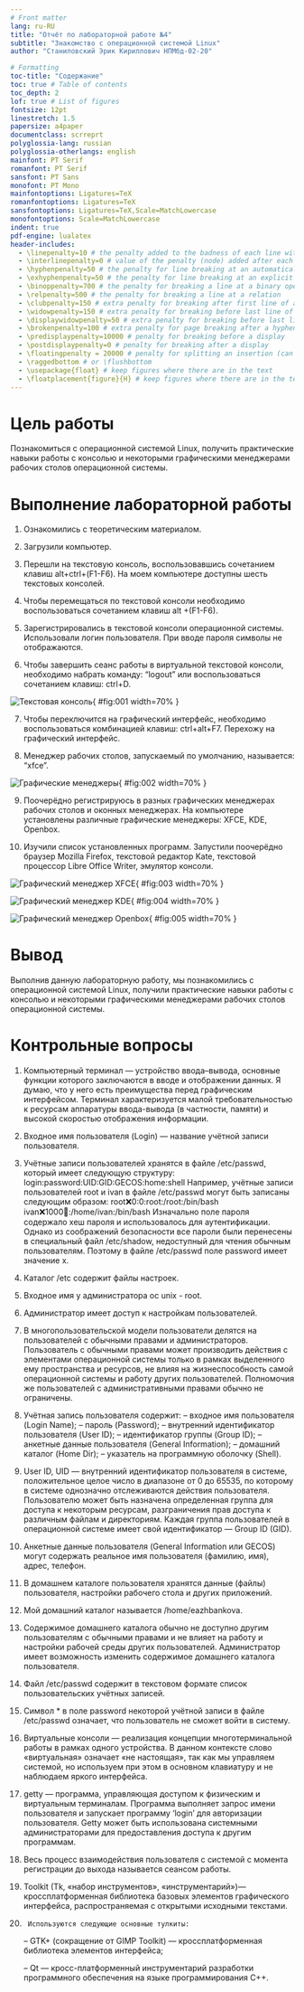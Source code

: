 ```yaml
---
# Front matter
lang: ru-RU
title: "Отчёт по лабораторной работе №4"
subtitle: "Знакомство с операционной системой Linux"
author: "Станиловский Эрик Кириллович НПМбд-02-20"

# Formatting
toc-title: "Содержание"
toc: true # Table of contents
toc_depth: 2
lof: true # List of figures
fontsize: 12pt
linestretch: 1.5
papersize: a4paper
documentclass: scrreprt
polyglossia-lang: russian
polyglossia-otherlangs: english
mainfont: PT Serif
romanfont: PT Serif
sansfont: PT Sans
monofont: PT Mono
mainfontoptions: Ligatures=TeX
romanfontoptions: Ligatures=TeX
sansfontoptions: Ligatures=TeX,Scale=MatchLowercase
monofontoptions: Scale=MatchLowercase
indent: true
pdf-engine: lualatex
header-includes:
  - \linepenalty=10 # the penalty added to the badness of each line within a paragraph (no associated penalty node) Increasing the value makes tex try to have fewer lines in the paragraph.
  - \interlinepenalty=0 # value of the penalty (node) added after each line of a paragraph.
  - \hyphenpenalty=50 # the penalty for line breaking at an automatically inserted hyphen
  - \exhyphenpenalty=50 # the penalty for line breaking at an explicit hyphen
  - \binoppenalty=700 # the penalty for breaking a line at a binary operator
  - \relpenalty=500 # the penalty for breaking a line at a relation
  - \clubpenalty=150 # extra penalty for breaking after first line of a paragraph
  - \widowpenalty=150 # extra penalty for breaking before last line of a paragraph
  - \displaywidowpenalty=50 # extra penalty for breaking before last line before a display math
  - \brokenpenalty=100 # extra penalty for page breaking after a hyphenated line
  - \predisplaypenalty=10000 # penalty for breaking before a display
  - \postdisplaypenalty=0 # penalty for breaking after a display
  - \floatingpenalty = 20000 # penalty for splitting an insertion (can only be split footnote in standard LaTeX)
  - \raggedbottom # or \flushbottom
  - \usepackage{float} # keep figures where there are in the text
  - \floatplacement{figure}{H} # keep figures where there are in the text
---
```


# Цель работы

Познакомиться с операционной системой Linux, получить практические навыки работы с консолью и некоторыми графическими менеджерами рабочих столов операционной системы.

# Выполнение лабораторной работы

1. Ознакомились с теоретическим материалом. 

2. Загрузили компьютер. 

3. Перешли на текстовую консоль, воспользовавшись сочетанием клавиш alt+ctrl+(F1-F6). На моем компьютере доступны шесть текстовых консолей.

4. Чтобы перемещаться по текстовой консоли необходимо воспользоваться сочетанием клавиш alt +(F1-F6).

5. Зарегистрировались в текстовой консоли операционной системы. Использовали логин пользователя. При вводе пароля символы не отображаются.

6. Чтобы завершить сеанс работы в виртуальной текстовой консоли, необходимо набрать команду: “logout” или воспользоваться сочетанием клавиш: ctrl+D.

![Текстовая консоль](image/01.png){ #fig:001 width=70% }

7. Чтобы переключится на графический интерфейс, необходимо воспользоваться комбинацией клавиш: ctrl+alt+F7. Перехожу на графический интерфейс.

8. Менеджер рабочих столов, запускаемый по умолчанию, называется: “xfce”.

![Графические менеджеры](image/02.png){ #fig:002 width=70% }

9. Поочерёдно регистрируюсь в разных графических менеджерах рабочих столов и оконных менеджерах. На компьютере установлены различные графические менеджеры:  XFCE, KDE, Openbox.

10. Изучили список установленных программ. Запустили поочерёдно браузер Mozilla Firefox, текстовой редактор Kate, текстовой процессор Libre Office Writer, эмулятор консоли.

![Графический менеджер XFCE](image/03.png){ #fig:003 width=70% }

![Графический менеджер KDE](image/04.png){ #fig:004 width=70% }

![Графический менеджер Openbox](image/05.png){ #fig:005 width=70% }

# Вывод

Выполнив данную лабораторную работу, мы познакомились с операционной системой Linux, получили практические навыки работы с консолью и некоторыми графическими менеджерами рабочих столов операционной системы.

# Контрольные вопросы

1. Компьютерный терминал — устройство ввода–вывода, основные функции которого заключаются в вводе и отображении данных. Я думаю, что у него есть преимущества перед графическим интерфейсом. Терминал характеризуется малой требовательностью к ресурсам аппаратуры ввода-вывода (в частности, памяти) и высокой скоростью отображения информации.

2. Входное имя пользователя (Login) — название учётной записи пользователя.

3. Учётные записи пользователей хранятся в файле /etc/passwd, который имеет следующую структуру:  login:password:UID:GID:GECOS:home:shell
Например, учётные записи пользователей root и ivan в файле /etc/passwd  могут быть записаны следующим образом:
root:x:0:0:root:/root:/bin/bash
ivan:x:1000:100::/home/ivan:/bin/bash
Изначально поле пароля содержало хеш пароля и использовалось для аутентификации. Однако из соображений безопасности все пароли были перенесены в специальный файл /etc/shadow, недоступный для чтения обычным пользователям. Поэтому в файле /etc/passwd поле password имеет значение x. 

4. Каталог /etc содержит файлы настроек.

5. Входное имя у администратора ос unix  - root.

6. Администратор имеет доступ к настройкам пользователей.

7. В многопользовательской модели пользователи делятся на пользователей с обычными правами и администраторов. Пользователь с обычными правами может производить действия с элементами операционной системы только в рамках выделенного ему пространства и ресурсов, не влияя на жизнеспособность самой операционной системы и работу других пользователей. Полномочия же пользователей с административными правами обычно не ограничены.

8. Учётная запись пользователя содержит:
	– входное имя пользователя (Login Name);
	– пароль (Password);
	– внутренний идентификатор пользователя (User ID);
	– идентификатор группы (Group ID);
	– анкетные данные пользователя (General Information);
	– домашний каталог (Home Dir);
	– указатель на программную оболочку (Shell).

9. User ID, UID  — внутренний идентификатор пользователя в системе, положительное целое число в диапазоне от 0 до 65535, по которому в системе однозначно отслеживаются действия пользователя.
Пользователю может быть назначена определенная группа для доступа к некоторым ресурсам, разграничения прав доступа к различным файлам и директориям. Каждая группа пользователей в операционной системе имеет свой идентификатор — Group ID (GID).

10. Анкетные данные пользователя (General Information или GECOS) могут содержать реальное имя пользователя (фамилию, имя), адрес, телефон.

11. В домашнем каталоге пользователя хранятся данные (файлы) пользователя, настройки рабочего стола и других приложений. 

12. Мой домашний каталог называется /home/eazhbankova.

13. Содержимое домашнего каталога обычно не доступно другим пользователям с обычными правами и не влияет на работу и настройки рабочей среды других пользователей. Администратор имеет возможность изменить содержимое домашнего каталога пользователя.

14. Файл  /etc/passwd  содержит в текстовом формате список пользовательских учётных записей.

15. Символ * в поле password некоторой учётной записи в файле /etc/passwd означает, что пользователь не сможет войти в систему.

16. Виртуальные консоли — реализация концепции многотерминальной работы в рамках одного устройства.
В данном контексте слово «виртуальная» означает «не настоящая», так как мы управляем системой, но используем при этом в основном клавиатуру и не наблюдаем яркого интерфейса.

17. getty — программа, управляющая доступом к физическим и виртуальным терминалам. Программа выполняет запрос имени пользователя и запускает программу ‘login’ для авторизации пользователя. Getty может быть использована системными администраторами для предоставления доступа к другим программам. 

18. Весь процесс взаимодействия пользователя с системой с момента регистрации до выхода называется сеансом работы.

19. Toolkit (Tk, «набор инструментов», «инструментарий»)— кроссплатформенная библиотека базовых элементов графического интерфейса, распространяемая с открытыми исходными текстами.

20.      Используются следующие основные тулкиты:
	– GTK+ (сокращение от GIMP Toolkit) — кроссплатформенная библиотека элементов интерфейса;
	
	– Qt — кросс-платформенный инструментарий разработки программного обеспечения на языке программирования C++.
